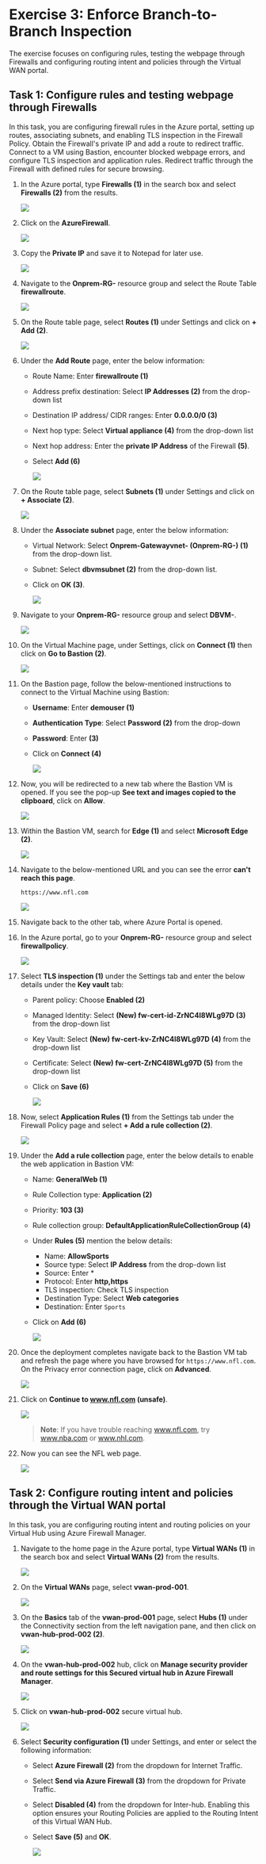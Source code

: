 # Exercise 3: Enforce Branch-to-Branch Inspection

The exercise focuses on configuring rules, testing the webpage through Firewalls and configuring routing intent and policies through the Virtual WAN portal.

## Task 1: Configure rules and testing webpage through Firewalls

In this task, you are configuring firewall rules in the Azure portal, setting up routes, associating subnets, and enabling TLS inspection in the Firewall Policy. Obtain the Firewall's private IP and add a route to redirect traffic. Connect to a VM using Bastion, encounter blocked webpage errors, and configure TLS inspection and application rules. Redirect traffic through the Firewall with defined rules for secure browsing.

1. In the Azure portal, type **Firewalls (1)** in the search box and select **Firewalls (2)** from the results.

    ![](media/19.png)

1. Click on the **AzureFirewall**.

    ![](media/20.png)

1. Copy the **Private IP** and save it to Notepad for later use.

    ![](media/21.png)

1. Navigate to the **Onprem-RG-<inject key="DeploymentID" enableCopy="false"/>** resource group and select the Route Table **firewallroute**.

    ![](media/22.png)

1. On the Route table page, select **Routes (1)** under Settings and click on **+ Add (2)**.

    ![](media/23.png)

1. Under the **Add Route** page, enter the below information:
  
    - Route Name: Enter **firewallroute (1)**

    - Address prefix destination: Select **IP Addresses (2)** from the drop-down list
    
    - Destination IP address/ CIDR ranges: Enter **0.0.0.0/0 (3)**
    
    - Next hop type: Select **Virtual appliance (4)** from the drop-down list
    
    - Next hop address: Enter the **private IP Address** of the Firewall **(5)**.
    
    - Select **Add (6)**

        ![](media/24.png)

1. On the Route table page, select **Subnets (1)** under Settings and click on **+ Associate (2)**.

    ![](media/25.png)

1. Under the **Associate subnet** page, enter the below information:

     - Virtual Network: Select **Onprem-Gatewayvnet-<inject key="DeploymentID" enableCopy="false"/> (Onprem-RG-<inject key="DeploymentID" enableCopy="false"/>) (1)** from the drop-down list.

     - Subnet: Select **dbvmsubnet (2)** from the drop-down list.

     - Click on **OK (3)**.

        ![](media/106.png)

1. Navigate to your **Onprem-RG-<inject key="DeploymentID" enableCopy="false"/>** resource group and select **DBVM-<inject key="Deployment ID" enableCopy="false"/>**. 

    ![](media/107.png)

1. On the Virtual Machine page, under Settings, click on **Connect (1)** then click on **Go to Bastion (2)**.

    ![](media/108.png)

1. On the Bastion page, follow the below-mentioned instructions to connect to the Virtual Machine using Bastion:
 
    - **Username**: Enter **demouser (1)**
    - **Authentication Type**: Select **Password (2)** from the drop-down
    - **Password**: Enter **<inject key="LabVM Admin Password" enableCopy="true"/> (3)**
    - Click on **Connect (4)**

        ![](media/109.png)

1. Now, you will be redirected to a new tab where the Bastion VM is opened. If you see the pop-up **See text and images copied to the clipboard**, click on **Allow**.

    ![](media/30.png)

1. Within the Bastion VM, search for **Edge (1)** and select **Microsoft Edge (2)**.

    ![](media/31.png)

1. Navigate to the below-mentioned URL and you can see the error **can't reach this page**.
 
   ```
   https://www.nfl.com
   ```

    ![](media/32.png)
   
1. Navigate back to the other tab, where Azure Portal is opened.
 
1. In the Azure portal, go to your **Onprem-RG-<inject key="DeploymentID" enableCopy="false"/>** resource group and select **firewallpolicy**.

    ![](media/33.png)

1. Select **TLS inspection (1)** under the Settings tab and enter the below details under the **Key vault** tab:
 
    - Parent policy: Choose **Enabled (2)**

    - Managed Identity: Select **(New) fw-cert-id-ZrNC4l8WLg97D  (3)** from the drop-down list
    
    - Key Vault: Select **(New) fw-cert-kv-ZrNC4l8WLg97D (4)** from the drop-down list
    
    - Certificate: Select **(New) fw-cert-ZrNC4l8WLg97D (5)** from the drop-down list
    
    - Click on **Save (6)**

        ![](media/34.png)

1. Now, select **Application Rules (1)** from the Settings tab under the Firewall Policy page and select **+ Add a rule collection (2)**.

    ![](media/35.png)

1. Under the **Add a rule collection** page, enter the below details to enable the web application in Bastion VM:
 
    - Name: **GeneralWeb (1)**
    - Rule Collection type: **Application (2)**
    - Priority: **103 (3)**
    - Rule collection group: **DefaultApplicationRuleCollectionGroup (4)**
    - Under **Rules (5)** mention the below details:
      - Name: **AllowSports**
      - Source type: Select **IP Address** from the drop-down list
      - Source: Enter *
      - Protocol: Enter **http,https**
      - TLS inspection: Check TLS inspection
      - Destination Type: Select **Web categories**
      - Destination: Enter `Sports`
     
     - Click on **Add (6)**

        ![](media/36.png)

1. Once the deployment completes navigate back to the Bastion VM tab and refresh the page where you have browsed for `https://www.nfl.com`. On the Privacy error connection page, click on **Advanced**.

    ![](media/43.png)

1. Click on **Continue to www.nfl.com (unsafe)**.
 
    ![](media/41.png)

    >**Note**: If you have trouble reaching www.nfl.com, try www.nba.com or www.nhl.com.
     
1. Now you can see the NFL web page.

    ![](media/42.png)

## Task 2: Configure routing intent and policies through the Virtual WAN portal

In this task, you are configuring routing intent and routing policies on your Virtual Hub using Azure Firewall Manager.

1. Navigate to the home page in the Azure portal, type **Virtual WANs (1)** in the search box and select **Virtual WANs (2)** from the results.

    ![](media/11.png)

1. On the **Virtual WANs** page, select **vwan-prod-001**.

   ![](media/12.png)

1. On the **Basics** tab of the **vwan-prod-001** page, select **Hubs (1)** under the Connectivity section from the left navigation pane, and then click on **vwan-hub-prod-002 (2)**.

   ![](media/64.png)

1. On the **vwan-hub-prod-002** hub, click on **Manage security provider and route settings for this Secured virtual hub in Azure Firewall Manager**.

    ![](media/38.png)

1. Click on **vwan-hub-prod-002** secure virtual hub.

    ![](media/112.png)

1. Select **Security configuration (1)** under Settings, and enter or select the following information:

   - Select **Azure Firewall (2)** from the dropdown for Internet Traffic.

   - Select **Send via Azure Firewall (3)** from the dropdown for Private Traffic.

   - Select **Disabled (4)** from the dropdown for Inter-hub. Enabling this option ensures your Routing Policies are applied to the Routing Intent of this Virtual WAN Hub.

   - Select **Save (5)** and **OK**.
  
      ![](media/110.png)
